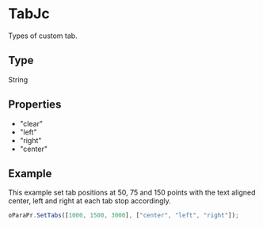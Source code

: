 # TabJc

Types of custom tab.

## Type

String

## Properties

- "clear" 
- "left" 
- "right" 
- "center"

## Example

This example set tab positions at 50, 75 and 150 points with the text aligned center, left and right at each tab stop accordingly.

```javascript
oParaPr.SetTabs([1000, 1500, 3000], ["center", "left", "right"]);
```